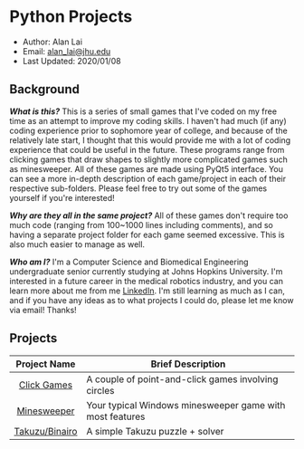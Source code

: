 # Python Projects

* Author: Alan Lai
* Email: alan_lai@jhu.edu
* Last Updated: 2020/01/08

## Background
**_What is this?_** This is a series of small games that I've coded on my free 
time as an attempt to improve my coding skills. I haven't had much (if any) 
coding experience prior to  sophomore year of college, and because of the 
relatively late start, I thought  that this would provide me with a lot of
coding experience that could be useful in the future. These programs range from
clicking games that draw shapes to slightly more complicated games such as 
minesweeper. All of these games are made using PyQt5 interface. You can see a 
more in-depth description of each game/project in each of their respective 
sub-folders. Please feel free to try out some of the games yourself if you're 
interested!

**_Why are they all in the same project?_** All of these games don't require 
too much code (ranging from 100~1000 lines including comments), and so having 
a separate project folder for each game seemed excessive. This is also much 
easier to manage as well. 

**_Who am I?_** I'm a Computer Science and Biomedical Engineering undergraduate
senior currently studying at Johns Hopkins University. I'm interested in a 
future career in the medical robotics industry, and you can learn more about me
from me [LinkedIn](https://www.linkedin.com/in/alan-lai-756969129). I'm still 
learning as much as I can, and if you have any ideas as to what projects I 
could do, please let me know via email! Thanks!

## Projects
|Project Name       |Brief Description|
|:-------:          |-----------------|     
|[Click Games](https://github.com/alanx3x7/python_projects/tree/master/Click_Game)          |A couple of point-and-click games involving circles
|[Minesweeper](https://github.com/alanx3x7/python_projects/tree/master/Minesweeper)         |Your typical Windows minesweeper game with most features
|[Takuzu/Binairo](https://https://github.com/alanx3x7/python_projects/tree/master/Takuzu)  |A simple Takuzu puzzle + solver|

